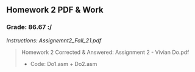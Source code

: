 ## Homework 2 PDF & Work

### Grade: 86.67 :/

*Instructions: Assignemnt2_Fall_21.pdf*

>Homework 2 Corrected & Answered: Assignment 2 - Vivian Do.pdf
>* Code: Do1.asm + Do2.asm
